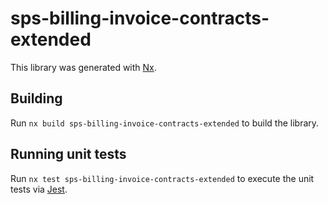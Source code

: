 # sps-billing-invoice-contracts-extended

This library was generated with [Nx](https://nx.dev).

## Building

Run `nx build sps-billing-invoice-contracts-extended` to build the library.

## Running unit tests

Run `nx test sps-billing-invoice-contracts-extended` to execute the unit tests via [Jest](https://jestjs.io).
